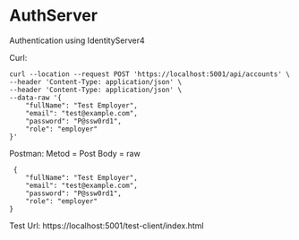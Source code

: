 # AuthServer

Authentication using IdentityServer4

Curl: 
```
curl --location --request POST 'https://localhost:5001/api/accounts' \
--header 'Content-Type: application/json' \
--header 'Content-Type: application/json' \
--data-raw '{
	"fullName": "Test Employer",
	"email": "test@example.com",
	"password": "P@ssw0rd1",
	"role": "employer"
}'
```

Postman:
 Metod = Post
 Body = raw 

```
 {
	"fullName": "Test Employer",
	"email": "test@example.com",
	"password": "P@ssw0rd1",
	"role": "employer"
}
```


Test Url: https://localhost:5001/test-client/index.html